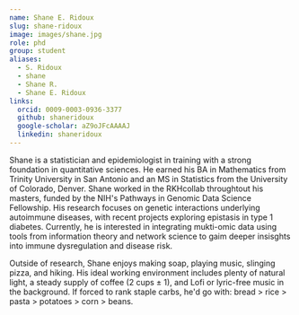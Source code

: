 ```yaml
---
name: Shane E. Ridoux
slug: shane-ridoux
image: images/shane.jpg
role: phd
group: student
aliases:
  - S. Ridoux
  - shane
  - Shane R.
  - Shane E. Ridoux
links:
  orcid: 0009-0003-0936-3377
  github: shaneridoux
  google-scholar: aZ9oJFcAAAAJ
  linkedin: shaneridoux
---
```



Shane is a statistician and epidemiologist in training with a strong foundation in quantitative sciences. He earned his BA in Mathematics from Trinity University in San Antonio and an MS in Statistics from the University of Colorado, Denver. Shane worked in the RKHcollab throughtout his masters, funded by the NIH's Pathways in Genomic Data Science Fellowship. His research focuses on genetic interactions underlying autoimmune diseases, with recent projects exploring epistasis in type 1 diabetes. Currently, he is interested in integrating mukti-omic data using tools from information theory and network science to gaim deeper insisghts into immune dysregulation and disease risk.

Outside of research, Shane enjoys making soap, playing music, slinging pizza, and hiking. His ideal working environment includes plenty of natural light, a steady supply of coffee (2 cups ± 1), and Lofi or lyric-free music in the background. If forced to rank staple carbs, he'd go with: bread > rice > pasta > potatoes > corn > beans.



